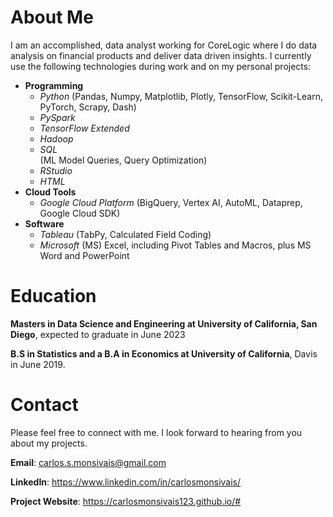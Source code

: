 <h1><b>About Me</b></h1>
I am an accomplished, data analyst working for CoreLogic where I do data analysis on financial products and deliver data driven insights. I currently use the following technologies during work and on my personal projects:
<ul>
  <li><b>Programming</b>
    <ul>
      <li><i>Python</i> (Pandas, Numpy, Matplotlib, Plotly, TensorFlow, Scikit-Learn, PyTorch, Scrapy, Dash)</li>
      <li><i>PySpark</i></li>
      <li><i>TensorFlow Extended</i></li>
      <li><i>Hadoop</i></li>
      <li><i>SQL</i></li> (ML Model Queries, Query Optimization)
      <li><i>RStudio</i>
      <li><i>HTML</i></li>
    </ul>
  </li>
  <li><b>Cloud Tools</b>
    <ul>
      <li><i>Google Cloud Platform</i>  (BigQuery, Vertex AI, AutoML, Dataprep, Google Cloud SDK)</li>
    </ul>
  </li>
  <li><b>Software</b>
    <ul>
      <li><i>Tableau</i> (TabPy, Calculated Field Coding)</li>
      <li><i>Microsoft</i> (MS) Excel, including Pivot Tables and Macros, plus MS Word and PowerPoint</li>
    </ul>
  </li>  
</ul>


<h1><b>Education</b></h1>
<b>Masters in Data Science and Engineering at University of California, San Diego</b>, expected to graduate in June 2023

<b>B.S in Statistics and a B.A in Economics at University of California</b>, Davis in June 2019.


<h1><b>Contact</b></h1>
Please feel free to connect with me. I look forward to hearing from you about my projects.

<b>Email</b>: carlos.s.monsivais@gmail.com

<b>LinkedIn</b>: https://www.linkedin.com/in/carlosmonsivais/

<b>Project Website</b>: https://carlosmonsivais123.github.io/#
